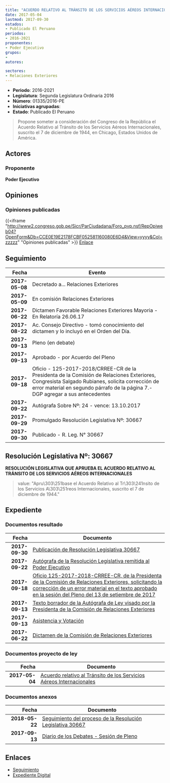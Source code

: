 ```yaml
---
title: "ACUERDO RELATIVO AL TRÁNSITO DE LOS SERVICIOS AÉREOS INTERNACIONALES"
date: 2017-05-04
lastmod: 2017-09-30
estados:
- Publicado El Peruano
periodos:
- 2016-2021
proponentes:
- Poder Ejecutivo
grupos:
- 
autores:

sectores:
- Relaciones Exteriores
---
```

- **Periodo**: 2016-2021
- **Legislatura**: Segunda Legislatura Ordinaria 2016
- **Número**: 01335/2016-PE
- **Iniciativas agrupadas**: 
- **Estado**: Publicado El Peruano

> Propone someter a consideración del Congreso de la República el Acuerdo Relativo al Tránsito de los Servicios Aéreos Internacionales, suscrito el 7 de diciembre de 1944, en Chicago, Estados Unidos de América.


## Actores

### Proponente

**Poder Ejecutivo**

## Opiniones

### Opiniones publicadas

{{<iframe "http://www2.congreso.gob.pe/Sicr/ParCiudadana/Foro_pvp.nsf/RepOpiweb04?OpenForm&Db=CCE0E19E2178FCBF052581160080E6D4&View=yyyy&Col=zzzzz" "Opiniones publicadas" >}}
[Enlace](http://www2.congreso.gob.pe/Sicr/ParCiudadana/Foro_pvp.nsf/RepOpiweb04?OpenForm&Db=CCE0E19E2178FCBF052581160080E6D4&View=yyyy&Col=zzzzz)


## Seguimiento

| Fecha | Evento |
|------:|--------|
| **2017-05-08** | Decretado a... Relaciones Exteriores |
| **2017-05-09** | En comisión Relaciones Exteriores |
| **2017-06-22** | Dictamen Favorable Relaciones Exteriores Mayoria - En Relatoría 26.06.17 |
| **2017-08-22** | Ac. Consejo Directivo - tomó conocimiento del dictamen y lo incluyó en el Orden del Día. |
| **2017-09-13** | Pleno (en debate) |
| **2017-09-13** | Aprobado - por Acuerdo del Pleno |
| **2017-09-18** | Oficio - 125-2017-2018/CRREE-CR de la Presidenta de la Comisión de Relaciones Exteriores, Congresista Salgado Rubianes, solicita corrección de error material en segundo párrafo de la página 7.- DGP agregar a sus antecedentes |
| **2017-09-22** | Autógrafa Sobre Nº: 24 - vence: 13.10.2017 |
| **2017-09-29** | Promulgado Resolución Legislativa Nº: 30667 |
| **2017-09-30** | Publicado - R. Leg. N° 30667 |

## Resolución Legislativa Nº: 30667

**RESOLUCIÓN LEGISLATIVA QUE APRUEBA EL ACUERDO RELATIVO AL TRÁNSITO DE LOS SERVICIOS AÉREOS INTERNACIONALES**

> value: "Apru\303\251base el Acuerdo Relativo al Tr\303\241nsito de los Servicios A\303\251reos Internacionales, suscrito el 7 de diciembre de 1944."


## Expediente

### Documentos resultado

| Fecha | Documento |
|------:|-----------|
| **2017-09-30** | [Publicación de Resolución Legislativa 30667](http://www.leyes.congreso.gob.pe/Documentos/2016_2021/ADLP/Normas_Legales/30667.RLG.pdf) |
| **2017-09-22** | [Autógrafa de la Resolución Legislativa remitida al Poder Ejecutivo](http://www.leyes.congreso.gob.pe/Documentos/2016_2021/ADLP/Texto_Aprobado/AU0133520170922.pdf) |
| **2017-09-18** | [Oficio 125-2017-2018-CRREE-CR, de la Presidenta de la Comisión de Relaciones Exteriores, solicitando la corrección de un error material en el texto aprobado en la sesión del Pleno del 13 de setiembre de 2017](http://www.leyes.congreso.gob.pe/Documentos/2016_2021/Oficios/Comisiones_Ordinarias/OFICIO-125-2017-2018-CRREE-CR.pdf) |
| **2017-09-13** | [Texto borrador de la Autógrafa de Ley visado por la Presidenta de la Comisión de Relaciones Exteriores](http://www.leyes.congreso.gob.pe/Documentos/2016_2021/Texto_Borrador_de_Autografa/BAU0133520170917..pdf) |
| **2017-09-13** | [Asistencia y Votación](http://www.leyes.congreso.gob.pe/Documentos/2016_2021/Asistencia_y_Votacion/Proyectos_de_Ley/AV0133520170913..pdf) |
| **2017-06-22** | [Dictamen de la Comisión de Relaciones Exteriores](http://www.leyes.congreso.gob.pe/Documentos/2016_2021/Dictamenes/Proyectos_de_Ley/01335DC20MAY20170622..pdf) |

### Documentos proyecto de ley

| Fecha | Documento |
|------:|-----------|
| **2017-05-04** | [Acuerdo relativo al Tránsito de los Servicios Aéreos Internacionales](http://www.leyes.congreso.gob.pe/Documentos/2016_2021/Proyectos_de_Ley_y_de_Resoluciones_Legislativas/PL0133520170504..pdf) |

### Documentos anexos

| Fecha | Documento |
|------:|-----------|
| **2018-05-22** | [Seguimiento del proceso de la Resolución Legislativa 30667](http://www.leyes.congreso.gob.pe/Documentos/2016_2021/Seguimiento_de_Proyectos_de_Ley/01335PL20180522.pdf) |
| **2017-09-13** | [Diario de los Debates - Sesión de Pleno](http://www2.congreso.gob.pe/Sicr/DiarioDebates/Publicad.nsf/SesionesPleno/05256D6E0073DFE90525819B0004D910/$FILE/PLO-2017-11.pdf) |

## Enlaces

- [Seguimiento](http://www2.congreso.gob.pe/Sicr/TraDocEstProc/CLProLey2016.nsf/f7fff46988ca05b1052578e100829cc7/912efc02e877670305258116007c82ac?OpenDocument)
- [Expediente Digital](http://www2.congreso.gob.pe/Sicr/TraDocEstProc/Expvirt_2011.nsf/visbusqptramdoc1621/01335?opendocument)

